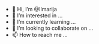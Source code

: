 - 👋 Hi, I’m @Ilmarija
- 👀 I’m interested in ...
- 🌱 I’m currently learning ...
- 💞️ I’m looking to collaborate on ...
- 📫 How to reach me ...

<!---
Ilmarija/Ilmarija is a ✨ special ✨ repository because its `README.md` (this file) appears on your GitHub profile.
You can click the Preview link to take a look at your changes.
--->
